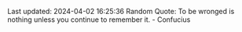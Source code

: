 Last updated: 2024-04-02 16:25:36
Random Quote: To be wronged is nothing unless you continue to remember it. - Confucius
